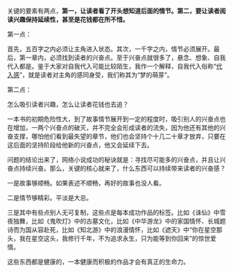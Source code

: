 关键的要素有两点，**第一，让读者看了开头想知道后面的情节。第二，要让读者阅读兴趣保持延续性，甚至是花钱都在所不惜。**

第一点：

首先，五百字之内必须让主角进入状态。其次，一千字之内，情节必须展开。最后，第一章内，必须找到读者的兴奋点。至于兴奋点就很多了，悬念、想象、自我代入都是。鉴于大家对自我代入可能比较陌生，我作一个解释，自我代入俗称“[代入感](https://zhida.zhihu.com/search?content_id=47442902&content_type=Answer&match_order=1&q=代入感&zd_token=eyJhbGciOiJIUzI1NiIsInR5cCI6IkpXVCJ9.eyJpc3MiOiJ6aGlkYV9zZXJ2ZXIiLCJleHAiOjE3NTgyNzI1OTYsInEiOiLku6PlhaXmhJ8iLCJ6aGlkYV9zb3VyY2UiOiJlbnRpdHkiLCJjb250ZW50X2lkIjo0NzQ0MjkwMiwiY29udGVudF90eXBlIjoiQW5zd2VyIiwibWF0Y2hfb3JkZXIiOjEsInpkX3Rva2VuIjpudWxsfQ.NcS3Hw5fY8alJi7xMBvrAtaMKo6viEQ30oknRfuiIvg&zhida_source=entity)”，就是读者对主角的感同身受，我们称其为“梦的萌芽”。

第二点：

怎么吸引读者兴趣，怎么让读者花钱也去追？

一本书的初期危险性大，到了故事情节展开到一定的程度时，吸引别人的兴奋点也在增加，一两个兴奋点的破灭，并不完全会形成读者的流失，因为他还有其他的兴奋支撑，哪怕他们看到最失望的章节，他们也会坚持个十几二十章才放弃，只要在这后面的坚持阶段给他新的兴奋点，他又会延续下去。

问题的结论出来了，网络小说成功的秘诀就是：寻找尽可能多的兴奋点，并且让兴奋点持续兴奋。那么，关键的核心就来了，什么东西可以持续带来读者的兴奋感？

一是故事够顺畅。如果表述不顺畅，再好的故事也没人看。

二是情节够精彩。平淡是大忌。

三是其中有些点别人无可复制，这些点是每本成功作品的标签。比如《诛仙》中雪夜独舞，比如《鬼吹灯》中的古墓文化，比如《中华游龙》中的家国情怀、长城题诗而为国从容赴死，比如《知北游》中的浪漫情怀，比如《遮天》中“你在星空那头，我在星空这头，我修行千年，不为追求永生，只为能等到你回来”的惊世爱情。

这些东西都是健康的，一本健康而积极的作品才会有真正的生命力。



